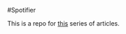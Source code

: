 #Spotifier

This is a repo for [this](https://medium.com/@polymorpheuz/serverless-telegram-bot-for-spotify-notification-with-serverless-framework-lerna-aws-lamba-19627cf94857) series of articles.
